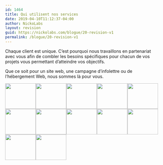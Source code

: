```yaml
---
id: 1464
title: Qui utilisent nos services
date: 2019-04-10T11:12:37-04:00
author: NickoLabs
layout: revision
guid: https://nickolabs.com/blogue/20-revision-v1
permalink: /blogue/20-revision-v1
---
```

Chaque client est unique. C’est pourquoi nous travaillons en partenariat avec vous afin de combler les besoins spécifiques pour chacun de vos projets vous permettant d’atteindre vos objectifs.

Que ce soit pour un site web, une campagne d&rsquo;infolettre ou de l&rsquo;hébergement Web, nous sommes là pour vous.

<a href="http://aubergecepal.ca" target="_blank" rel="noopener noreferrer"><img class="alignnone size-full wp-image-408" title="Auberge Cepal" alt="" src="http://nickolabs.com/wp-content/uploads/2011/03/logo-cepal.png" width="99" height="83" /></a>[<img class="alignnone size-full wp-image-409" title="Claudette Maltais - Courtier immobilier affilié ViaCapitale" alt="" src="http://nickolabs.com/wp-content/uploads/2011/03/logo-claudette_maltais.png" width="99" height="83" />](#)<a href="http://cassaguenay.ca" target="_blank" rel="noopener noreferrer"><img class="alignnone size-full wp-image-410" title="Club d'affaires Saguenay" alt="" src="http://nickolabs.com/wp-content/uploads/2011/03/logo-club_daffaires_saguenay.png" width="99" height="83" /></a>[<img class="alignnone size-full wp-image-412" title="Parrainons Espoir d'Enfants - Fondation Jacqueline Lessard" alt="" src="http://nickolabs.com/wp-content/uploads/2011/03/logo-fondation_jacqueline_lessard.png" width="99" height="83" />](#)<a href="http://grimard.ca/" target="_blank" rel="noopener noreferrer"><img class="alignnone size-full wp-image-413" title="Grimard" alt="" src="http://nickolabs.com/wp-content/uploads/2011/03/logo-grimard.png" width="99" height="83" /></a><a href="http://industrielami.ca/" target="_blank" rel="noopener noreferrer"><img class="alignnone size-full wp-image-414" title="Industriel AMI" alt="" src="http://nickolabs.com/wp-content/uploads/2011/03/logo-industriel_ami.png" width="99" height="83" /></a><a href="http://kokstrategie.ca/" target="_blank" rel="noopener noreferrer"><img class="alignnone size-full wp-image-741" title="logo-kokstrategie" alt="" src="http://nickolabs.com/wp-content/uploads/2010/09/logo-kokstrategie.jpg" width="99" height="83" /></a><a href="http://sacsmunger.com/" target="_blank" rel="noopener noreferrer"><img class="alignnone size-full wp-image-415" title="Les Sacs Munger" alt="" src="http://nickolabs.com/wp-content/uploads/2011/03/logo-munger_nature.png" width="99" height="83" /></a><a href="http://arianne-inc.com/" target="_blank" rel="noopener noreferrer"><img class="alignnone size-full wp-image-417" title="Les Ressources d'Arianne Inc." alt="" src="http://nickolabs.com/wp-content/uploads/2011/03/logo-ressources_arianne.png" width="99" height="83" /></a><a href="#" target="_blank" rel="noopener noreferrer"><img class="alignnone size-full wp-image-418" title="Ressources Arista" alt="" src="http://nickolabs.com/wp-content/uploads/2011/03/logo-ressources_arista.png" width="99" height="83" /></a><a href="http://locationsaglac.com/" target="_blank" rel="noopener noreferrer"><img class="alignnone size-full wp-image-419" title="Location Saglac" alt="" src="http://nickolabs.com/wp-content/uploads/2011/03/logo-saglac.png" width="99" height="83" /></a><a href="http://ventilair2001.ca/" target="_blank" rel="noopener noreferrer"><img class="alignnone size-full wp-image-421" title="Ventil-Air 2001" alt="" src="http://nickolabs.com/wp-content/uploads/2011/03/logo-ventil-air_2001.png" width="99" height="83" /></a>